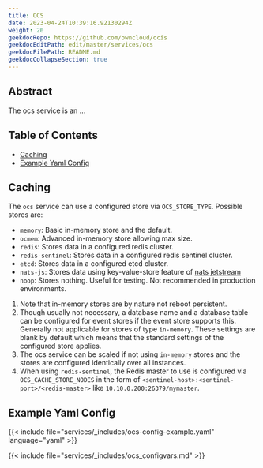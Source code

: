 ```yaml
---
title: OCS
date: 2023-04-24T10:39:16.92130294Z
weight: 20
geekdocRepo: https://github.com/owncloud/ocis
geekdocEditPath: edit/master/services/ocs
geekdocFilePath: README.md
geekdocCollapseSection: true
---
```


<!-- Do not edit this file, it is autogenerated. Edit the service README.md instead -->

## Abstract

The ocs service is an ...

## Table of Contents

* [Caching](#caching)
* [Example Yaml Config](#example-yaml-config)

## Caching

The `ocs` service can use a configured store via `OCS_STORE_TYPE`. Possible stores are:
  -   `memory`: Basic in-memory store and the default.
  -   `ocmem`: Advanced in-memory store allowing max size.
  -   `redis`: Stores data in a configured redis cluster.
  -   `redis-sentinel`: Stores data in a configured redis sentinel cluster.
  -   `etcd`: Stores data in a configured etcd cluster.
  -   `nats-js`: Stores data using key-value-store feature of [nats jetstream](https://docs.nats.io/nats-concepts/jetstream/key-value-store)
  -   `noop`: Stores nothing. Useful for testing. Not recommended in production environments.
1.  Note that in-memory stores are by nature not reboot persistent.
2.  Though usually not necessary, a database name and a database table can be configured for event stores if the event store supports this. Generally not applicable for stores of type `in-memory`. These settings are blank by default which means that the standard settings of the configured store applies.
3.  The ocs service can be scaled if not using `in-memory` stores and the stores are configured identically over all instances.
4.  When using `redis-sentinel`, the Redis master to use is configured via `OCS_CACHE_STORE_NODES` in the form of `<sentinel-host>:<sentinel-port>/<redis-master>` like `10.10.0.200:26379/mymaster`.

## Example Yaml Config

{{< include file="services/_includes/ocs-config-example.yaml"  language="yaml" >}}

{{< include file="services/_includes/ocs_configvars.md" >}}

